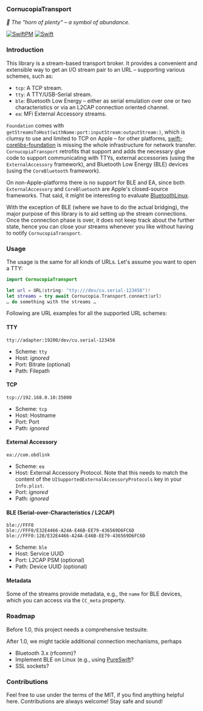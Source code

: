 ### CornucopiaTransport

_:shell: The "horn of plenty" – a symbol of abundance._

[![SwiftPM](https://img.shields.io/badge/SPM-Linux%20%7C%20iOS%20%7C%20macOS%20%7C%20watchOS%20%7C%20tvOS-success?logo=swift)](https://swift.org)
[![Swift](https://github.com/Cornucopia-Swift/CornucopiaTransport/workflows/Swift/badge.svg)](https://github.com/Cornucopia-Swift/CornucopiaTransport/actions?query=workflow%3ASwift)

### Introduction

This library is a stream-based transport broker. It provides a convenient and extensible way to get an I/O stream pair to an URL – supporting various schemes, such as:

- `tcp`: A TCP stream.
- `tty`: A TTY/USB-Serial stream.
- `ble`: Bluetooth Low Energy ­– either as serial emulation over one or two characteristics or via an L2CAP connection oriented channel.
- `ea`: MFi External Accessory streams.

`Foundation` comes with `getStreamsToHost(withName:port:inputStream:outputStream:)`,
which is clumsy to use and limited to TCP on Apple ­– for other platforms, [swift-corelibs-foundation](https://github.com/apple/swift-corelibs-foundation)
is missing the whole infrastructure for network transfer.
`CornucopiaTransport` retrofits that support and adds the necessary glue code to support communicating with TTYs, external accessories
(using the `ExternalAccessory` framework), and Bluetooth Low Energy (BLE) devices (using the `CoreBluetooth` framework).

On non-Apple-platforms there is no support for BLE and EA, since both `ExternalAccessory` and `CoreBluetooth` are Apple's closed-source frameworks.
That said, it might be interesting to evaluate [BluetoothLinux](https://github.com/PureSwift/BluetoothLinux).

With the exception of BLE (where we have to do the actual bridging), the major purpose of this library is to aid setting up the stream connections. Once the connection phase is over, it does not keep track about the further state, hence you can close your streams whenever you like without having to notify `CornucopiaTransport`.

### Usage

The usage is the same for all kinds of URLs. Let's assume you want to open a TTY:

```swift
import CornucopiaTransport

let url = URL(string: "tty:///dev/cu.serial-123456")!
let streams = try await Cornucopia.Transport.connect(url)
… do something with the streams …
```

Following are URL examples for all the supported URL schemes:

#### TTY

`tty://adapter:19200/dev/cu.serial-123456`

- Scheme: `tty`
- Host: *ignored*
- Port: Bitrate (optional)
- Path: Filepath

#### TCP

`tcp://192.168.0.10:35000`

- Scheme: `tcp`
- Host: Hostname
- Port: Port
- Path: *ignored*

#### External Accessory

`ea://com.obdlink`

- Scheme: `ea`
- Host: External Accessory Protocol. Note that this needs to match the content of the `UISupportedExternalAccessoryProtocols` key in your `Info.plist`.
- Port: *ignored*
- Path: *ignored*

#### BLE (Serial-over-Characteristics / L2CAP)

```
ble://FFF0
ble://FFF0/E32E4466-A24A-E46B-EE79-436569D6FC6D
ble://FFF0:128/E32E4466-A24A-E46B-EE79-436569D6FC6D
```

- Scheme: `ble`
- Host: Service UUID
- Port: L2CAP PSM (optional)
- Path: Device UUID (optional)

#### Metadata

Some of the streams provide metadata, e.g., the `name` for BLE devices, which you can access via the `CC_meta` property.

### Roadmap

Before 1.0, this project needs a comprehensive testsuite.

After 1.0, we might tackle additional connection mechanisms, perhaps

- Bluetooth 3.x (rfcomm)?
- Implement BLE on Linux (e.g., using [PureSwift](https://github.com/PureSwift/Bluetooth)?
- SSL sockets?

### Contributions

Feel free to use under the terms of the MIT, if you find anything helpful here. Contributions are always welcome! Stay safe and sound!
